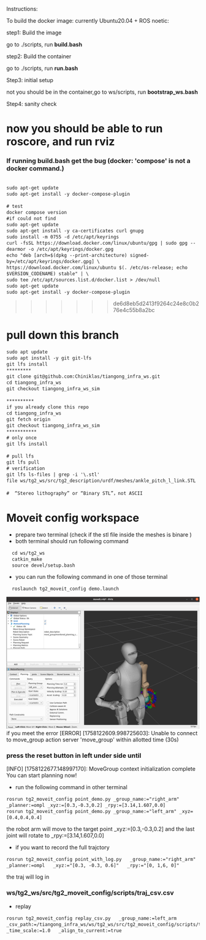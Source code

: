 Instructions:

To build the docker image: currently Ubuntu20.04 + ROS noetic:

step1: Build the image
  
  go to ./scripts, run **build.bash**


step2: Build the container
  
  go to ./scripts, run **run.bash**

Step3: initial setup

  not you should be in the container,go to ws/scripts, run **bootstrap_ws.bash**

Step4: sanity check

  now you should be able to run roscore, and run rviz
=======


### If running build.bash get the bug (docker: 'compose' is not a docker command.)
 ```
 
sudo apt-get update
sudo apt-get install -y docker-compose-plugin

# test 
docker compose version
#if could not find 
sudo apt-get update
sudo apt-get install -y ca-certificates curl gnupg
sudo install -m 0755 -d /etc/apt/keyrings
curl -fsSL https://download.docker.com/linux/ubuntu/gpg | sudo gpg --dearmor -o /etc/apt/keyrings/docker.gpg
echo "deb [arch=$(dpkg --print-architecture) signed-by=/etc/apt/keyrings/docker.gpg] \
https://download.docker.com/linux/ubuntu $(. /etc/os-release; echo $VERSION_CODENAME) stable" | \
sudo tee /etc/apt/sources.list.d/docker.list > /dev/null
sudo apt-get update
sudo apt-get install -y docker-compose-plugin

 ```
>>>>>>> de6d8eb5d2413f9264c24e8c0b276e4c55b8a2bc



# pull down this branch 
```
sudo apt update
sudo apt install -y git git-lfs
git lfs install
*********
git clone git@github.com:Chiniklas/tiangong_infra_ws.git
cd tiangong_infra_ws
git checkout tiangong_infra_ws_sim

**********
if you already clone this repo 
cd tiangong_infra_ws
git fetch origin
git checkout tiangong_infra_ws_sim
***********
# only once 
git lfs install

# pull lfs 
git lfs pull
# verification 
git lfs ls-files | grep -i '\.stl'
file ws/tg2_ws/src/tg2_description/urdf/meshes/ankle_pitch_l_link.STL

#  “Stereo lithography” or “Binary STL”，not ASCII 

```
# Moveit config workspace 
- prepare two terminal (check if the stl file inside the meshes is binare  )
- both terminal should run following command 
```
  cd ws/tg2_ws
  catkin_make
  source devel/setup.bash
```
- you can run the following command in one of those terminal 
```
  roslaunch tg2_moveit_config demo.launch
```
![moveit_gui](images/moviet_gui.png)
if you meet the error 
[ERROR] [1758122609.998725603]: Unable to connect to move_group action server 'move_group' within allotted time (30s)

### press the reset button in left under side until 

[INFO] [1758122677.148997170]: MoveGroup context            initialization complete
You can start planning now!

- run the following command in other terminal
```
rosrun tg2_moveit_config point_demo.py _group_name:="right_arm" _planner:=ompl _xyz:=[0.3,-0.3,0.2] _rpy:=[3.14,1.607,0.0]
rosrun tg2_moveit_config point_demo.py _group_name:="left_arm" _xyz=[0.4,0.4,0.4]

```

the robot arm will move to the target point _xyz:=[0.3,-0.3,0.2] and the last joint will rotate to _rpy:=[3.14,1.607,0.0] 
- if you want to record the full trajctory 
```
rosrun tg2_moveit_config point_with_log.py   _group_name:="right_arm"   _planner:=ompl   _xyz:="[0.3, -0.3, 0.6]"   _rpy:="[0, 1,6, 0]" 
```
the traj will log in  
### ws/tg2_ws/src/tg2_moveit_config/scripts/traj_csv.csv
- replay 
```
rosrun tg2_moveit_config replay_csv.py   _group_name:=left_arm   _csv_path:=/tiangong_infra_ws/ws/tg2_ws/src/tg2_moveit_config/scripts/traj_csv.csv   _time_scale:=1.0   _align_to_current:=true
```
